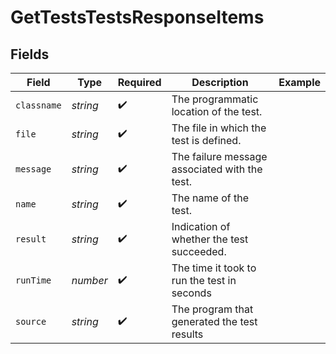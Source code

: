 # GetTestsTestsResponseItems


## Fields

| Field                                         | Type                                          | Required                                      | Description                                   | Example                                       |
| --------------------------------------------- | --------------------------------------------- | --------------------------------------------- | --------------------------------------------- | --------------------------------------------- |
| `classname`                                   | *string*                                      | :heavy_check_mark:                            | The programmatic location of the test.        |                                               |
| `file`                                        | *string*                                      | :heavy_check_mark:                            | The file in which the test is defined.        |                                               |
| `message`                                     | *string*                                      | :heavy_check_mark:                            | The failure message associated with the test. |                                               |
| `name`                                        | *string*                                      | :heavy_check_mark:                            | The name of the test.                         |                                               |
| `result`                                      | *string*                                      | :heavy_check_mark:                            | Indication of whether the test succeeded.     |                                               |
| `runTime`                                     | *number*                                      | :heavy_check_mark:                            | The time it took to run the test in seconds   |                                               |
| `source`                                      | *string*                                      | :heavy_check_mark:                            | The program that generated the test results   |                                               |